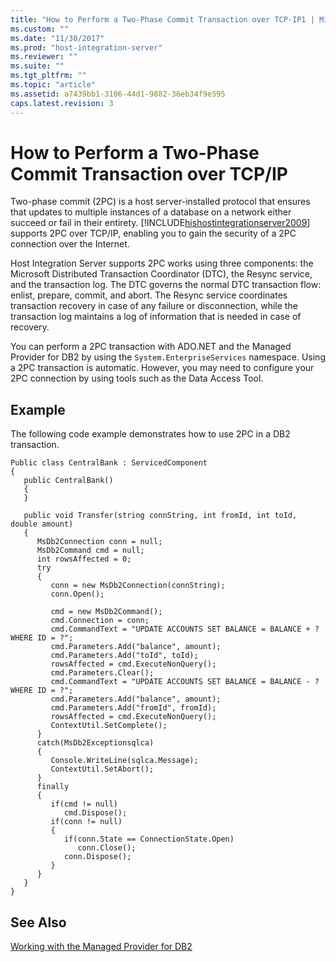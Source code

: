 ```yaml
---
title: "How to Perform a Two-Phase Commit Transaction over TCP-IP1 | Microsoft Docs"
ms.custom: ""
ms.date: "11/30/2017"
ms.prod: "host-integration-server"
ms.reviewer: ""
ms.suite: ""
ms.tgt_pltfrm: ""
ms.topic: "article"
ms.assetid: a7439bb1-3106-44d1-9882-36eb34f9e595
caps.latest.revision: 3
---
```

# How to Perform a Two-Phase Commit Transaction over TCP/IP
Two-phase commit (2PC) is a host server-installed protocol that ensures that updates to multiple instances of a database on a network either succeed or fail in their entirety. [!INCLUDE[hishostintegrationserver2009](../includes/hishostintegrationserver2009-md.md)] supports 2PC over TCP/IP, enabling you to gain the security of a 2PC connection over the Internet.  
  
 Host Integration Server supports 2PC works using three components: the Microsoft Distributed Transaction Coordinator (DTC), the Resync service, and the transaction log. The DTC governs the normal DTC transaction flow: enlist, prepare, commit, and abort. The Resync service coordinates transaction recovery in case of any failure or disconnection, while the transaction log maintains a log of information that is needed in case of recovery.  
  
 You can perform a 2PC transaction with ADO.NET and the Managed Provider for DB2 by using the `System.EnterpriseServices` namespace. Using a 2PC transaction is automatic. However, you may need to configure your 2PC connection by using tools such as the Data Access Tool.  
  
## Example  
 The following code example demonstrates how to use 2PC in a DB2 transaction.  
  
```  
Public class CentralBank : ServicedComponent  
{  
   public CentralBank()  
   {  
   }  
  
   public void Transfer(string connString, int fromId, int toId, double amount)  
   {  
      MsDb2Connection conn = null;  
      MsDb2Command cmd = null;  
      int rowsAffected = 0;  
      try  
      {  
         conn = new MsDb2Connection(connString);  
         conn.Open();  
  
         cmd = new MsDb2Command();  
         cmd.Connection = conn;  
         cmd.CommandText = "UPDATE ACCOUNTS SET BALANCE = BALANCE + ?   
WHERE ID = ?";  
         cmd.Parameters.Add("balance", amount);  
         cmd.Parameters.Add("toId", toId);  
         rowsAffected = cmd.ExecuteNonQuery();  
         cmd.Parameters.Clear();  
         cmd.CommandText = "UPDATE ACCOUNTS SET BALANCE = BALANCE - ?   
WHERE ID = ?";  
         cmd.Parameters.Add("balance", amount);  
         cmd.Parameters.Add("fromId", fromId);  
         rowsAffected = cmd.ExecuteNonQuery();  
         ContextUtil.SetComplete();  
      }  
      catch(MsDb2Exceptionsqlca)  
      {  
         Console.WriteLine(sqlca.Message);  
         ContextUtil.SetAbort();  
      }  
      finally  
      {  
         if(cmd != null)  
            cmd.Dispose();  
         if(conn != null)  
         {  
            if(conn.State == ConnectionState.Open)  
               conn.Close();  
            conn.Dispose();  
         }  
      }  
   }  
}  
```  
  
## See Also  
 [Working with the Managed Provider for DB2](../core/working-with-the-managed-provider-for-db22.md)